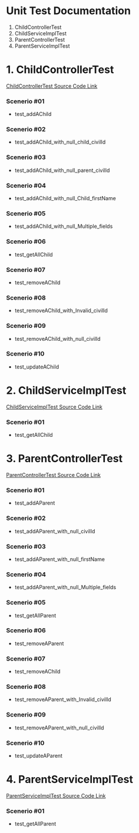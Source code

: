 # Unit Test Documentation

1. ChildControllerTest
2. ChildServiceImplTest
3. ParentControllerTest
4. ParentServiceImplTest

# 1. ChildControllerTest
[ChildControllerTest Source Code Link](./../src/test/java/com/example/demo/controller/ChildControllerTest.java)
### Scenerio #01
- test_addAChild
### Scenerio #02
- test_addAChild_with_null_child_civilId
### Scenerio #03
- test_addAChild_with_null_parent_civilId
### Scenerio #04
- test_addAChild_with_null_Child_firstName
### Scenerio #05
- test_addAChild_with_null_Multiple_fields
### Scenerio #06
- test_getAllChild
### Scenerio #07
- test_removeAChild
### Scenerio #08
- test_removeAChild_with_Invalid_civilId
### Scenerio #09
- test_removeAChild_with_null_civilId
### Scenerio #10
- test_updateAChild

# 2. ChildServiceImplTest
[ChildServiceImplTest Source Code Link](./../src/test/java/com/example/demo/serviceimplementation/ChildServiceImplTest.java)
### Scenerio #01
- test_getAllChild

# 3. ParentControllerTest
[ParentControllerTest Source Code Link](./../src/test/java/com/example/demo/controller/ParentControllerTest.java)
### Scenerio #01
- test_addAParent
### Scenerio #02
- test_addAParent_with_null_civilId
### Scenerio #03
- test_addAParent_with_null_firstName
### Scenerio #04
- test_addAParent_with_null_Multiple_fields
### Scenerio #05
- test_getAllParent
### Scenerio #06
- test_removeAParent
### Scenerio #07
- test_removeAChild
### Scenerio #08
- test_removeAParent_with_Invalid_civilId
### Scenerio #09
- test_removeAParent_with_null_civilId
### Scenerio #10
- test_updateAParent

# 4. ParentServiceImplTest
[ParentServiceImplTest Source Code Link](./../src/test/java/com/example/demo/serviceimplementation/ParentServiceImplTest.java)
### Scenerio #01
- test_getAllParent

